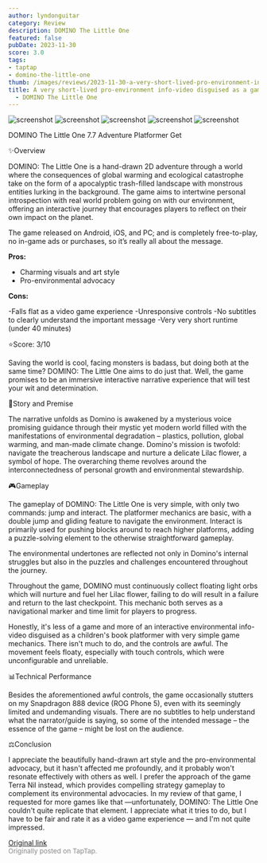 ```yaml
---
author: lyndonguitar
category: Review
description: DOMINO The Little One
featured: false
pubDate: 2023-11-30
score: 3.0
tags:
- taptap
- domino-the-little-one
thumb: /images/reviews/2023-11-30-a-very-short-lived-pro-environment-info-video-disguised-as-a-game--review---domino-the-li-0.avif
title: A very short-lived pro-environment info-video disguised as a game | Review
  - DOMINO The Little One
---
```


<div class="gallery">
  <img src="/images/reviews/2023-11-30-a-very-short-lived-pro-environment-info-video-disguised-as-a-game--review---domino-the-li-0.avif" alt="screenshot" />
  <img src="/images/reviews/2023-11-30-a-very-short-lived-pro-environment-info-video-disguised-as-a-game--review---domino-the-li-1.avif" alt="screenshot" />
  <img src="/images/reviews/2023-11-30-a-very-short-lived-pro-environment-info-video-disguised-as-a-game--review---domino-the-li-2.avif" alt="screenshot" />
  <img src="/images/reviews/2023-11-30-a-very-short-lived-pro-environment-info-video-disguised-as-a-game--review---domino-the-li-3.avif" alt="screenshot" />
  <img src="/images/reviews/2023-11-30-a-very-short-lived-pro-environment-info-video-disguised-as-a-game--review---domino-the-li-4.avif" alt="screenshot" />
</div>

DOMINO The Little One
7.7
Adventure
Platformer
Get

✨Overview

DOMINO: The Little One is a hand-drawn 2D adventure through a world where the consequences of global warming and ecological catastrophe take on the form of a apocalyptic trash-filled landscape with monstrous entities lurking in the background. The game aims to intertwine personal introspection with real world problem going on with our environment, offering an interactive journey that encourages players to reflect on their own impact on the planet.

The game released on Android, iOS, and PC; and is completely free-to-play, no in-game ads or purchases, so it’s really all about the message.


**Pros:**
- Charming visuals and art style
- Pro-environmental advocacy



**Cons:**


-Falls flat as a video game experience
-Unresponsive controls
-No subtitles to clearly understand the important message
-Very very short runtime (under 40 minutes)

⭐️Score: 3/10

Saving the world is cool, facing monsters is badass, but doing both at the same time? DOMINO: The Little One aims to do just that. Well, the game promises to be an immersive interactive narrative experience that will test your wit and determination.

📖Story and Premise

The narrative unfolds as Domino is awakened by a mysterious voice promising guidance through their mystic yet modern world filled with the manifestations of environmental degradation – plastics, pollution, global warming, and man-made climate change. Domino's mission is twofold: navigate the treacherous landscape and nurture a delicate Lilac flower, a symbol of hope. The overarching theme revolves around the interconnectedness of personal growth and environmental stewardship.

🎮Gameplay

The gameplay of DOMINO: The Little One is very simple, with only two commands: jump and interact. The platformer mechanics are basic, with a double jump and gliding feature to navigate the environment. Interact is primarily used for pushing blocks around to reach higher platforms, adding a puzzle-solving element to the otherwise straightforward gameplay.

The environmental undertones are reflected not only in Domino's internal struggles but also in the puzzles and challenges encountered throughout the journey.

Throughout the game, DOMINO must continuously collect floating light orbs which will nurture and fuel her Lilac flower, failing to do will result in a failure and return to the last checkpoint. This mechanic both serves as a navigational marker and time limit for players to progress.

Honestly, it's less of a game and more of an interactive environmental info-video disguised as a children's book platformer with very simple game mechanics. There isn't much to do, and the controls are awful. The movement feels floaty, especially with touch controls, which were unconfigurable and unreliable.

📊Technical Performance

Besides the aforementioned awful controls, the game occasionally stutters on my Snapdragon 888 device (ROG Phone 5), even with its seemingly limited and undemanding visuals. There are no subtitles to help understand what the narrator/guide is saying, so some of the intended message – the essence of the game – might be lost on the audience.

⚖️Conclusion

I appreciate the beautifully hand-drawn art style and the pro-environmental advocacy, but it hasn't affected me profoundly, and it probably won't resonate effectively with others as well. I prefer the approach of the game Terra Nil instead, which provides compelling strategy gameplay to complement its environmental advocacies. In my review of that game, I requested for more games like that —unfortunately, DOMINO: The Little One couldn't quite replicate that element.  I appreciate what it tries to do, but I have to be fair and rate it as a video game experience — and I'm not quite impressed.

[Original link](https://www.taptap.io/post/6609960)<br><span style="font-size: 0.95em; color: #888;">Originally posted on TapTap.</span>